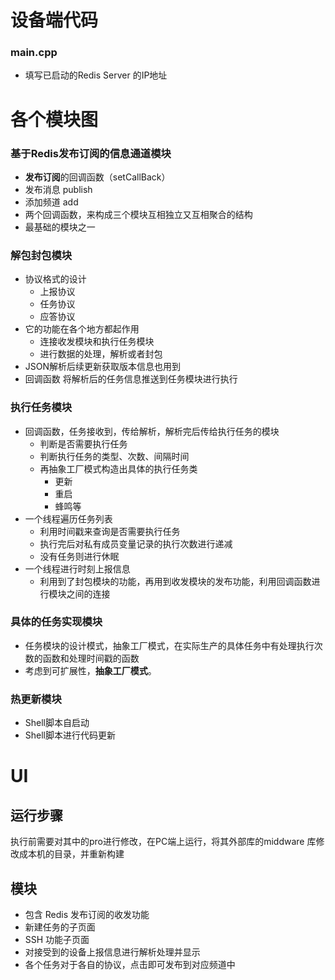 # 设备端代码
### main.cpp 
- 填写已启动的Redis Server 的IP地址

# 各个模块图

### 基于Redis发布订阅的信息通道模块

- **发布订阅**的回调函数（setCallBack）
- 发布消息 publish
- 添加频道 add
- 两个回调函数，来构成三个模块互相独立又互相聚合的结构
- 最基础的模块之一

### 解包封包模块

- 协议格式的设计
    - 上报协议
    - 任务协议
    - 应答协议
- 它的功能在各个地方都起作用
    - 连接收发模块和执行任务模块
    - 进行数据的处理，解析或者封包
- JSON解析后续更新获取版本信息也用到
- 回调函数 将解析后的任务信息推送到任务模块进行执行

### 执行任务模块

- 回调函数，任务接收到，传给解析，解析完后传给执行任务的模块
    - 判断是否需要执行任务
    - 判断执行任务的类型、次数、间隔时间
    - 再抽象工厂模式构造出具体的执行任务类
        - 更新
        - 重启
        - 蜂鸣等
- 一个线程遍历任务列表
    - 利用时间戳来查询是否需要执行任务
    - 执行完后对私有成员变量记录的执行次数进行递减
    - 没有任务则进行休眠
- 一个线程进行时刻上报信息
    - 利用到了封包模块的功能，再用到收发模块的发布功能，利用回调函数进行模块之间的连接

### 具体的任务实现模块

- 任务模块的设计模式，抽象工厂模式，在实际生产的具体任务中有处理执行次数的函数和处理时间戳的函数
- 考虑到可扩展性，**抽象工厂模式**。

### 热更新模块
- Shell脚本自启动
- Shell脚本进行代码更新

# UI
## 运行步骤
执行前需要对其中的pro进行修改，在PC端上运行，将其外部库的middware 库修改成本机的目录，并重新构建
## 模块 
- 包含 Redis 发布订阅的收发功能
- 新建任务的子页面
- SSH 功能子页面
- 对接受到的设备上报信息进行解析处理并显示
- 各个任务对于各自的协议，点击即可发布到对应频道中
